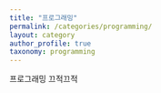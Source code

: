 ```yaml
---
title: "프로그래밍"
permalink: /categories/programming/
layout: category
author_profile: true
taxonomy: programming
---
```


프로그래밍 끄적끄적
